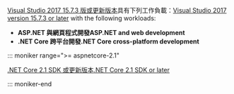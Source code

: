 <span data-ttu-id="b355b-101">[Visual Studio 2017 15.7.3 版或更新版本](https://www.microsoft.com/net/download/windows)具有下列工作負載：</span><span class="sxs-lookup"><span data-stu-id="b355b-101">[Visual Studio 2017 version 15.7.3 or later](https://www.microsoft.com/net/download/windows) with the following workloads:</span></span>

* <span data-ttu-id="b355b-102">**ASP.NET 與網頁程式開發**</span><span class="sxs-lookup"><span data-stu-id="b355b-102">**ASP.NET and web development**</span></span>
* <span data-ttu-id="b355b-103">**.NET Core 跨平台開發**</span><span class="sxs-lookup"><span data-stu-id="b355b-103">**.NET Core cross-platform development**</span></span>

::: moniker range=">= aspnetcore-2.1"

[<span data-ttu-id="b355b-104">.NET Core 2.1 SDK 或更新版本</span><span class="sxs-lookup"><span data-stu-id="b355b-104">.NET Core 2.1 SDK or later</span></span>](https://www.microsoft.com/net/download/windows)

::: moniker-end
